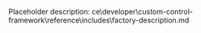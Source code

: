 Placeholder description: ce\developer\custom-control-framework\reference\includes\factory-description.md